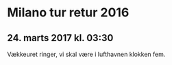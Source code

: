 # Milano tur retur 2016

## 24. marts 2017 kl. 03:30

Vækkeuret ringer, vi skal være i lufthavnen klokken fem.

